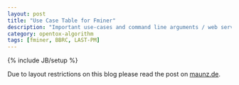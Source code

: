 ```yaml
---
layout: post
title: "Use Case Table for Fminer"
description: "Important use-cases and command line arguments / web service switches are presented below. The list is not complete! See [fminer README](https://github.com/amaunz/fminer2/blob/master/fminer/README) and [web services README](http://github.com/opentox/algorithm) for a more complete overview."
category: opentox-algorithm
tags: [fminer, BBRC, LAST-PM]
---
```

{% include JB/setup %}

Due to layout restrictions on this blog please read the post on [maunz.de](http://www.maunz.de/wordpress/opentox/2011/use-case-table-for-fminer).
